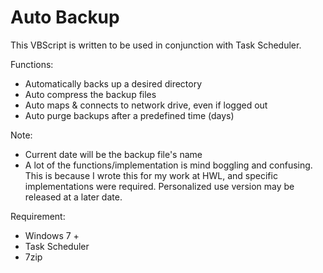 Auto Backup
============
This VBScript is written to be used in conjunction with Task Scheduler.

Functions:
- Automatically backs up a desired directory
- Auto compress the backup files
- Auto maps & connects to network drive, even if logged out
- Auto purge backups after a predefined time (days)

Note:
- Current date will be the backup file's name
- A lot of the functions/implementation is mind boggling and confusing.
  This is because I wrote this for my work at HWL, and specific implementations were required. Personalized use
  version may be released at a later date.

Requirement:
- Windows 7 +
- Task Scheduler
- 7zip 

